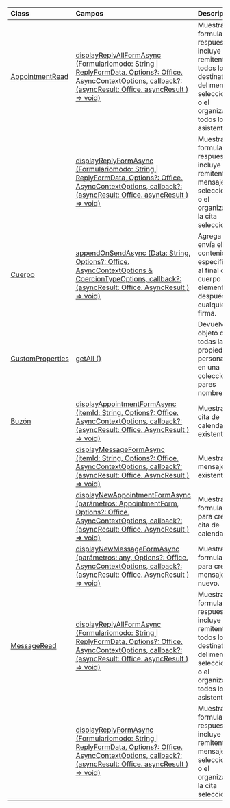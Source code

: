 | Class | Campos | Descripción |
|:---|:---|:---|
|[AppointmentRead](/javascript/api/outlook/outlook.appointmentread)|[displayReplyAllFormAsync (Formulariomodo: String \| ReplyFormData, Options?: Office. AsyncContextOptions, callback?: (asyncResult: Office. asyncResult <void> ) => void)](/javascript/api/outlook/outlook.appointmentread#displayreplyallformasync-formdata--options--callback--asyncresult-)|Muestra un formulario de respuesta que incluye al remitente y a todos los destinatarios del mensaje seleccionado, o el organizador y todos los asistentes del|
||[displayReplyFormAsync (Formulariomodo: String \| ReplyFormData, Options?: Office. AsyncContextOptions, callback?: (asyncResult: Office. asyncResult <void> ) => void)](/javascript/api/outlook/outlook.appointmentread#displayreplyformasync-formdata--options--callback--asyncresult-)|Muestra un formulario de respuesta que incluye solo el remitente del mensaje seleccionado o el organizador de la cita seleccionada.|
|[Cuerpo](/javascript/api/outlook/outlook.body)|[appendOnSendAsync (Data: String, Options?: Office. AsyncContextOptions & CoercionTypeOptions, callback?: (asyncResult: Office. AsyncResult <void> ) => void)](/javascript/api/outlook/outlook.body#appendonsendasync-data--options--callback--asyncresult-)|Agrega en envía el contenido especificado al final del cuerpo del elemento, después de cualquier firma.|
|[CustomProperties](/javascript/api/outlook/outlook.customproperties)|[getAll ()](/javascript/api/outlook/outlook.customproperties#getall--)|Devuelve un objeto con todas las propiedades personalizadas en una colección de pares nombre-valor.|
|[Buzón](/javascript/api/outlook/outlook.mailbox)|[displayAppointmentFormAsync (itemId: String, Options?: Office. AsyncContextOptions, callback?: (asyncResult: Office. AsyncResult <void> ) => void)](/javascript/api/outlook/outlook.mailbox#displayappointmentformasync-itemid--options--callback--asyncresult-)|Muestra una cita de calendario existente.|
||[displayMessageFormAsync (itemId: String, Options?: Office. AsyncContextOptions, callback?: (asyncResult: Office. AsyncResult <void> ) => void)](/javascript/api/outlook/outlook.mailbox#displaymessageformasync-itemid--options--callback--asyncresult-)|Muestra un mensaje existente.|
||[displayNewAppointmentFormAsync (parámetros: AppointmentForm, Options?: Office. AsyncContextOptions, callback?: (asyncResult: Office. AsyncResult <void> ) => void)](/javascript/api/outlook/outlook.mailbox#displaynewappointmentformasync-parameters--options--callback--asyncresult-)|Muestra un formulario para crear una cita de calendario.|
||[displayNewMessageFormAsync (parámetros: any, Options?: Office. AsyncContextOptions, callback?: (asyncResult: Office. AsyncResult <void> ) => void)](/javascript/api/outlook/outlook.mailbox#displaynewmessageformasync-parameters--options--callback--asyncresult-)|Muestra un formulario para crear un mensaje nuevo.|
|[MessageRead](/javascript/api/outlook/outlook.messageread)|[displayReplyAllFormAsync (Formulariomodo: String \| ReplyFormData, Options?: Office. AsyncContextOptions, callback?: (asyncResult: Office. asyncResult <void> ) => void)](/javascript/api/outlook/outlook.messageread#displayreplyallformasync-formdata--options--callback--asyncresult-)|Muestra un formulario de respuesta que incluye al remitente y a todos los destinatarios del mensaje seleccionado, o el organizador y todos los asistentes del|
||[displayReplyFormAsync (Formulariomodo: String \| ReplyFormData, Options?: Office. AsyncContextOptions, callback?: (asyncResult: Office. asyncResult <void> ) => void)](/javascript/api/outlook/outlook.messageread#displayreplyformasync-formdata--options--callback--asyncresult-)|Muestra un formulario de respuesta que incluye solo el remitente del mensaje seleccionado o el organizador de la cita seleccionada.|

